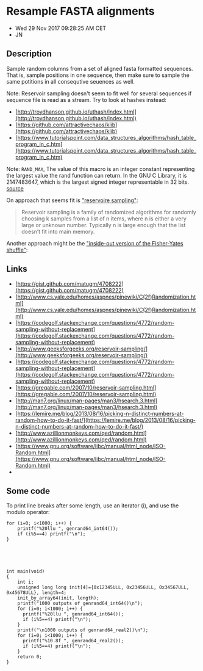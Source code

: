 # Resample FASTA alignments

- Wed 29 Nov 2017 09:28:25 AM CET 
- JN

## Description

Sample random columns from a set of aligned fasta formatted sequences.
That is, sample positions in one sequence, then make sure to sample the same
potitions in all consequtive seuences as well.

Note: Reservoir sampling doesn't seem to fit well for several sequences if sequence file is read as a stream.
Try to look at hashes instead:

- [http://troydhanson.github.io/uthash/index.html](http://troydhanson.github.io/uthash/index.html)
- [https://github.com/attractivechaos/klib](https://github.com/attractivechaos/klib)
- [https://www.tutorialspoint.com/data_structures_algorithms/hash_table_program_in_c.htm](https://www.tutorialspoint.com/data_structures_algorithms/hash_table_program_in_c.htm)



Note: `RAND_MAX`, The value of this macro is an integer constant representing the largest value the rand function can return. In the GNU C Library, it is 2147483647, which is the largest signed integer representable in 32 bits. [source](https://www.gnu.org/software/libc/manual/html_node/ISO-Random.html)




On approach that seems fit is ["reservoire sampling"](http://en.wikipedia.org/wiki/Reservoir_sampling): 

>Reservoir sampling is a family of randomized algorithms for randomly choosing k 
>samples from a list of n items, where n is either a very large or unknown 
>number. Typically n is large enough that the list doesn’t fit into main 
>memory.

Another approach might be the ["inside-out version of the Fisher-Yates shuffle"](https://en.wikipedia.org/wiki/Reservoir_sampling#Relation_to_Fisher-Yates_shuffle):

## Links

- [https://gist.github.com/matugm/4708222](https://gist.github.com/matugm/4708222)
- [http://www.cs.yale.edu/homes/aspnes/pinewiki/C(2f)Randomization.html](http://www.cs.yale.edu/homes/aspnes/pinewiki/C(2f)Randomization.html)
- [https://codegolf.stackexchange.com/questions/4772/random-sampling-without-replacement](https://codegolf.stackexchange.com/questions/4772/random-sampling-without-replacement)
- [http://www.geeksforgeeks.org/reservoir-sampling/](http://www.geeksforgeeks.org/reservoir-sampling/)
- [https://codegolf.stackexchange.com/questions/4772/random-sampling-without-replacement](https://codegolf.stackexchange.com/questions/4772/random-sampling-without-replacement)
- [https://gregable.com/2007/10/reservoir-sampling.html](https://gregable.com/2007/10/reservoir-sampling.html)
- [http://man7.org/linux/man-pages/man3/hsearch.3.html](http://man7.org/linux/man-pages/man3/hsearch.3.html)
- [https://lemire.me/blog/2013/08/16/picking-n-distinct-numbers-at-random-how-to-do-it-fast/](https://lemire.me/blog/2013/08/16/picking-n-distinct-numbers-at-random-how-to-do-it-fast/)
- [http://www.azillionmonkeys.com/qed/random.html](http://www.azillionmonkeys.com/qed/random.html)
- [https://www.gnu.org/software/libc/manual/html_node/ISO-Random.html](https://www.gnu.org/software/libc/manual/html_node/ISO-Random.html)
- []()




## Some code

To print line breaks after some length, use an iterator (i), and use the modulo operator:

    for (i=0; i<1000; i++) {
        printf("%20llu ", genrand64_int64());
        if (i%5==4) printf("\n");
    }





    int main(void)
    {
        int i;
        unsigned long long init[4]={0x12345ULL, 0x23456ULL, 0x34567ULL, 0x45678ULL}, length=4;
        init_by_array64(init, length);
        printf("1000 outputs of genrand64_int64()\n");
        for (i=0; i<1000; i++) {
          printf("%20llu ", genrand64_int64());
          if (i%5==4) printf("\n");
        }
        printf("\n1000 outputs of genrand64_real2()\n");
        for (i=0; i<1000; i++) {
          printf("%10.8f ", genrand64_real2());
          if (i%5==4) printf("\n");
        }
        return 0;
    }

